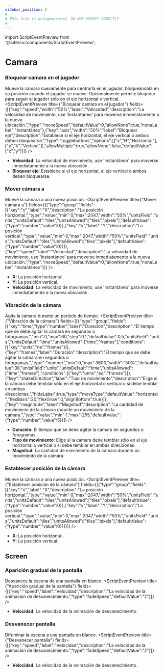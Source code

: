 ```yaml
---
sidebar_position: 2
#
# This file is autogenerated. DO NOT MODIFY DIRECTLY
#
---
```


import ScriptEventPreview from '@site/src/components/ScriptEventPreview';

# Camara

### Bloquear camara en el jugador
Mueve la cámara nuevamente para centrarla en el jugador, bloqueándola en su posición cuando el jugador se mueve. Opcionalmente permite bloquear para seguir al jugador solo en el eje horizontal o vertical.
<ScriptEventPreview title={"Bloquear camara en el jugador"} fields={[{"key":"speed","width":"50%","label":"Velocidad","description":"La velocidad de movimiento, use 'Instantáneo' para moverse inmediatamente a la nueva ubicación.","type":"moveSpeed","defaultValue":0,"allowNone":true,"noneLabel":"Instantáneo"},{"key":"axis","width":"50%","label":"Bloquear eje","description":"Establece si el eje horizontal, el eje vertical o ambos deben bloquearse.","type":"togglebuttons","options":[["x","H","Horizontal"],["y","V","Vertical"]],"allowMultiple":true,"allowNone":false,"defaultValue":["x","y"]}]} />

- **Velocidad**: La velocidad de movimiento, use 'Instantáneo' para moverse inmediatamente a la nueva ubicación.  
- **Bloquear eje**: Establece si el eje horizontal, el eje vertical o ambos deben bloquearse.  

### Mover cámara a
Mueve la cámara a una nueva posición.
<ScriptEventPreview title={"Mover cámara a"} fields={[{"type":"group","fields":[{"key":"x","label":"X","description":"La posición horizontal.","type":"value","min":0,"max":2047,"width":"50%","unitsField":"units","unitsDefault":"tiles","unitsAllowed":["tiles","pixels"],"defaultValue":{"type":"number","value":0}},{"key":"y","label":"Y","description":"La posición vertical.","type":"value","min":0,"max":2047,"width":"50%","unitsField":"units","unitsDefault":"tiles","unitsAllowed":["tiles","pixels"],"defaultValue":{"type":"number","value":0}}]},{"key":"speed","label":"Velocidad","description":"La velocidad de movimiento, use 'Instantáneo' para moverse inmediatamente a la nueva ubicación.","type":"moveSpeed","defaultValue":0,"allowNone":true,"noneLabel":"Instantáneo"}]} />

- **X**: La posición horizontal.  
- **Y**: La posición vertical.  
- **Velocidad**: La velocidad de movimiento, use 'Instantáneo' para moverse inmediatamente a la nueva ubicación.  

### Vibración de la cámara
Agita la cámara durante un período de tiempo.
<ScriptEventPreview title={"Vibración de la cámara"} fields={[{"type":"group","fields":[{"key":"time","type":"number","label":"Duración","description":"El tiempo que se debe agitar la cámara en segundos o fotogramas.","min":0,"max":60,"step":0.1,"defaultValue":0.5,"unitsField":"units","unitsDefault":"time","unitsAllowed":["time","frames"],"conditions":[{"key":"units","ne":"frames"}]},{"key":"frames","label":"Duración","description":"El tiempo que se debe agitar la cámara en segundos o fotogramas.","type":"number","min":0,"max":3600,"width":"50%","defaultValue":30,"unitsField":"units","unitsDefault":"time","unitsAllowed":["time","frames"],"conditions":[{"key":"units","eq":"frames"}]},{"key":"shakeDirection","label":"Tipo de movimiento","description":"Elige si la cámara debe temblar sólo en el eje horizontal o vertical o si debe temblar en ambas direcciones.","hideLabel":true,"type":"moveType","defaultValue":"horizontal","flexBasis":30,"flexGrow":0,"alignBottom":true}]},{"key":"magnitude","label":"Magnitud","description":"La cantidad de movimiento de la cámara durante un movimiento de la cámara.","type":"value","min":1,"max":255,"defaultValue":{"type":"number","value":5}}]} />

- **Duración**: El tiempo que se debe agitar la cámara en segundos o fotogramas.  
- **Tipo de movimiento**: Elige si la cámara debe temblar sólo en el eje horizontal o vertical o si debe temblar en ambas direcciones.  
- **Magnitud**: La cantidad de movimiento de la cámara durante un movimiento de la cámara.  

### Establecer posición de la cámara
Mueve la cámara a una nueva posición.
<ScriptEventPreview title={"Establecer posición de la cámara"} fields={[{"type":"group","fields":[{"key":"x","label":"X","description":"La posición horizontal.","type":"value","min":0,"max":2047,"width":"50%","unitsField":"units","unitsDefault":"tiles","unitsAllowed":["tiles","pixels"],"defaultValue":{"type":"number","value":0}},{"key":"y","label":"Y","description":"La posición vertical.","type":"value","min":0,"max":2047,"width":"50%","unitsField":"units","unitsDefault":"tiles","unitsAllowed":["tiles","pixels"],"defaultValue":{"type":"number","value":0}}]}]} />

- **X**: La posición horizontal.  
- **Y**: La posición vertical.  

## Screen
### Aparición gradual de la pantalla
Desvanece la escena de una pantalla en blanco.
<ScriptEventPreview title={"Aparición gradual de la pantalla"} fields={[{"key":"speed","label":"Velocidad","description":"La velocidad de la animación de desvanecimiento.","type":"fadeSpeed","defaultValue":"2"}]} />

- **Velocidad**: La velocidad de la animación de desvanecimiento.  

### Desvanecer pantalla
Difuminar la escena a una pantalla en blanco.
<ScriptEventPreview title={"Desvanecer pantalla"} fields={[{"key":"speed","label":"Velocidad","description":"La velocidad de la animación de desvanecimiento.","type":"fadeSpeed","defaultValue":"2"}]} />

- **Velocidad**: La velocidad de la animación de desvanecimiento.  

